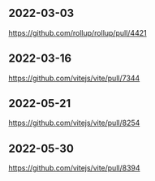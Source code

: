 ## 2022-03-03

https://github.com/rollup/rollup/pull/4421

## 2022-03-16

https://github.com/vitejs/vite/pull/7344

## 2022-05-21

https://github.com/vitejs/vite/pull/8254

## 2022-05-30
https://github.com/vitejs/vite/pull/8394
